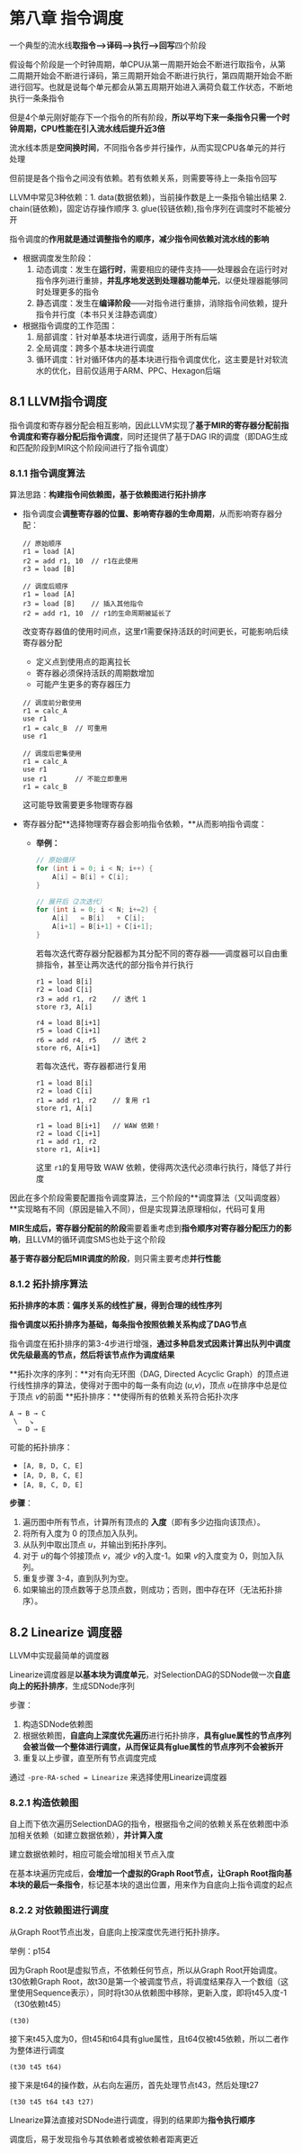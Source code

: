 # 第八章 指令调度

一个典型的流水线**取指令——>译码——>执行——>回写**四个阶段

假设每个阶段是一个时钟周期，单CPU从第一周期开始会不断进行取指令，从第二周期开始会不断进行译码，第三周期开始会不断进行执行，第四周期开始会不断进行回写。也就是说每个单元都会从第五周期开始进入满荷负载工作状态，不断地执行一条条指令

但是4个单元刚好能存下一个指令的所有阶段，**所以平均下来一条指令只需一个时钟周期，CPU性能在引入流水线后提升近3倍**

流水线本质是**空间换时间**，不同指令各步并行操作，从而实现CPU各单元的并行处理



但前提是各个指令之间没有依赖。若有依赖关系，则需要等待上一条指令回写

LLVM中常见3种依赖：1. data(数据依赖)，当前操作数是上一条指令输出结果 2. chain(链依赖)，固定访存操作顺序 3. glue(铰链依赖),指令序列在调度时不能被分开



指令调度的**作用就是通过调整指令的顺序，减少指令间依赖对流水线的影响**



* 根据调度发生阶段：
  1. 动态调度：发生在**运行时**，需要相应的硬件支持——处理器会在运行时对指令序列进行重排，**并乱序地发送到处理器功能单元**，以便处理器能够同时处理更多的指令
  2. 静态调度：发生在**编译阶段**——对指令进行重排，消除指令间依赖，提升指令并行度（本书只关注静态调度）
* 根据指令调度的工作范围：
  1. 局部调度：针对单基本块进行调度，适用于所有后端
  2. 全局调度：跨多个基本块进行调度
  3. 循环调度：针对循环体内的基本块进行指令调度优化，这主要是针对软流水的优化，目前仅适用于ARM、PPC、Hexagon后端



## 8.1 LLVM指令调度

指令调度和寄存器分配会相互影响，因此LLVM实现了**基于MIR的寄存器分配前指令调度和寄存器分配后指令调度**，同时还提供了基于DAG IR的调度（即DAG生成和匹配阶段到MIR这个阶段间进行了指令调度）

### 8.1.1 指令调度算法

算法思路：**构建指令间依赖图，基于依赖图进行拓扑排序**



* 指令调度会**调整寄存器的位置、影响寄存器的生命周期**，从而影响寄存器分配：

  ```
  // 原始顺序
  r1 = load [A]
  r2 = add r1, 10  // r1在此使用
  r3 = load [B]
  
  // 调度后顺序
  r1 = load [A]
  r3 = load [B]    // 插入其他指令
  r2 = add r1, 10  // r1的生命周期被延长了
  ```

  改变寄存器值的使用时间点，这里r1需要保持活跃的时间更长，可能影响后续寄存器分配

  - 定义点到使用点的距离拉长
  - 寄存器必须保持活跃的周期数增加
  - 可能产生更多的寄存器压力

  ```
  // 调度前分散使用
  r1 = calc_A
  use r1
  r1 = calc_B  // 可重用
  use r1
  
  // 调度后密集使用
  r1 = calc_A
  use r1
  use r1       // 不能立即重用
  r1 = calc_B
  ```

  这可能导致需要更多物理寄存器

* 寄存器分配**选择物理寄存器会影响指令依赖，**从而影响指令调度：

  * **举例：**

    ```cpp
    // 原始循环
    for (int i = 0; i < N; i++) {
        A[i] = B[i] + C[i];
    }
    
    // 展开后（2次迭代）
    for (int i = 0; i < N; i+=2) {
        A[i]   = B[i]   + C[i];
        A[i+1] = B[i+1] + C[i+1];
    }
    ```

    若每次迭代寄存器分配器都为其分配不同的寄存器——调度器可以自由重排指令，甚至让两次迭代的部分指令并行执行

    ```
    r1 = load B[i]
    r2 = load C[i]
    r3 = add r1, r2    // 迭代 1
    store r3, A[i]
    
    r4 = load B[i+1]
    r5 = load C[i+1]
    r6 = add r4, r5    // 迭代 2
    store r6, A[i+1]
    ```

    若每次迭代，寄存器都进行复用

    ```
    r1 = load B[i]
    r2 = load C[i]
    r1 = add r1, r2    // 复用 r1
    store r1, A[i]
    
    r1 = load B[i+1]   // WAW 依赖！
    r2 = load C[i+1]
    r1 = add r1, r2
    store r1, A[i+1]
    ```

    这里 `r1`的复用导致 WAW 依赖，使得两次迭代必须串行执行，降低了并行度

  

因此在多个阶段需要配置指令调度算法，三个阶段的**调度算法（又叫调度器）**实现略有不同（原因是输入不同），但是实现算法原理相似，代码可复用



**MIR生成后，寄存器分配前的阶段**需要着重考虑到**指令顺序对寄存器分配压力的影响**，且LLVM的循环调度SMS也处于这个阶段

**基于寄存器分配后MIR调度的阶段**，则只需主要考虑**并行性能**



### 8.1.2 拓扑排序算法

**拓扑排序的本质：偏序关系的线性扩展，得到合理的线性序列**

**指令调度以拓扑排序为基础，每条指令按照依赖关系构成了DAG节点**

指令调度在拓扑排序的第3-4步进行增强，**通过多种启发式因素计算出队列中调度优先级最高的节点，然后将该节点作为调度结果**



**拓扑次序的序列：**对有向无环图（DAG, Directed Acyclic Graph）的顶点进行线性排序的算法，使得对于图中的每一条有向边 (*u*,*v*)，顶点 *u*在排序中总是位于顶点 *v*的前面
**拓扑排序：**使得所有的依赖关系符合拓扑次序

```
A → B → C
 \   ↘
  → D → E
```

可能的拓扑排序：

- `[A, B, D, C, E]`
- `[A, D, B, C, E]`
- `[A, B, C, D, E]`

**步骤**：

1. 遍历图中所有节点，计算所有顶点的 **入度**（即有多少边指向该顶点）。
2. 将所有入度为 0 的顶点加入队列。
3. 从队列中取出顶点 *u*，并输出到拓扑序列。
4. 对于 *u*的每个邻接顶点 *v*，减少 *v*的入度-1。如果 *v*的入度变为 0，则加入队列。
5. 重复步骤 3-4，直到队列为空。
6. 如果输出的顶点数等于总顶点数，则成功；否则，图中存在环（无法拓扑排序）。





## 8.2 Linearize 调度器

LLVM中实现最简单的调度器

Linearize调度器是**以基本块为调度单元**，对SelectionDAG的SDNode做一次**自底向上的拓扑排序**，生成SDNode序列

步骤：

1. 构造SDNode依赖图
2. 根据依赖图，**自底向上深度优先遍历**进行拓扑排序，**具有glue属性的节点序列会被当做一个整体进行调度，从而保证具有glue属性的节点序列不会被拆开**
3. 重复以上步骤，直至所有节点调度完成

通过 `-pre-RA-sched = Linearize` 来选择使用Linearize调度器



### 8.2.1 构造依赖图

自上而下依次遍历SelectionDAG的指令，根据指令之间的依赖关系在依赖图中添加相关依赖（如建立数据依赖），**并计算入度**

建立数据依赖时，相应可能会增加相关节点入度

在基本块遍历完成后，**会增加一个虚拟的Graph Root节点，让Graph Root指向基本块的最后一条指令**，标记基本块的退出位置，用来作为自底向上指令调度的起点



### 8.2.2 对依赖图进行调度

从Graph Root节点出发，自底向上按深度优先进行拓扑排序。

举例：p154

因为Graph Root是虚拟节点，不依赖任何节点，所以从Graph Root开始调度。t30依赖Graph Root，故t30是第一个被调度节点，将调度结果存入一个数组（这里使用Sequence表示），同时将t30从依赖图中移除，更新入度，即将t45入度-1（t30依赖t45）

`(t30)`

接下来t45入度为0，但t45和t64具有glue属性，且t64仅被t45依赖，所以二者作为整体进行调度

`(t30 t45 t64)`

接下来是t64的操作数，从右向左遍历，首先处理节点t43，然后处理t27

`(t30 t45 t64 t43 t27)`



LInearize算法直接对SDNode进行调度，得到的结果即为**指令执行顺序**

调度后，易于发现指令与其依赖者或被依赖者距离更近
